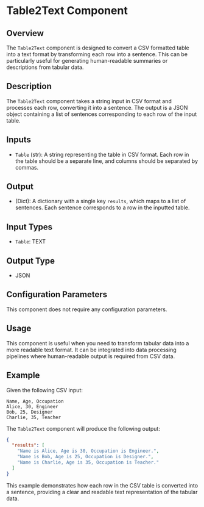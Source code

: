# Table2Text Component

## Overview

The `Table2Text` component is designed to convert a CSV formatted table into a text format by transforming each row into a sentence. This can be particularly useful for generating human-readable summaries or descriptions from tabular data.

## Description

The `Table2Text` component takes a string input in CSV format and processes each row, converting it into a sentence. The output is a JSON object containing a list of sentences corresponding to each row of the input table.

## Inputs

- `Table` (str): A string representing the table in CSV format. Each row in the table should be a separate line, and columns should be separated by commas.

## Output

- (Dict): A dictionary with a single key `results`, which maps to a list of sentences. Each sentence corresponds to a row in the inputted table.

## Input Types

- `Table`: TEXT

## Output Type

- JSON

## Configuration Parameters

This component does not require any configuration parameters.

## Usage

This component is useful when you need to transform tabular data into a more readable text format. It can be integrated into data processing pipelines where human-readable output is required from CSV data.

## Example

Given the following CSV input:

```
Name, Age, Occupation
Alice, 30, Engineer
Bob, 25, Designer
Charlie, 35, Teacher
```

The `Table2Text` component will produce the following output:

```json
{
  "results": [
    "Name is Alice, Age is 30, Occupation is Engineer.",
    "Name is Bob, Age is 25, Occupation is Designer.",
    "Name is Charlie, Age is 35, Occupation is Teacher."
  ]
}
```

This example demonstrates how each row in the CSV table is converted into a sentence, providing a clear and readable text representation of the tabular data.